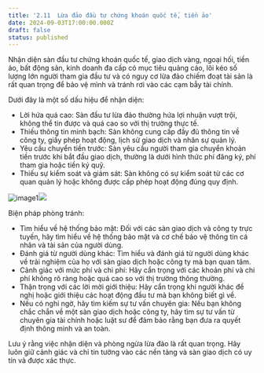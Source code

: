 ```yaml
---
title: '2.11  Lừa đảo đầu tư chứng khoán quốc tế, tiền ảo'
date: 2024-09-03T17:00:00.000Z
draft: false
status: published
---
```


Nhận diện sàn đầu tư chứng khoán quốc tế, giao dịch vàng, ngoại hối, tiền ảo, bất động sản, kinh doanh đa cấp có mục tiêu quảng cáo, lôi kéo số lượng lớn người tham gia đầu tư và có nguy cơ lừa đảo chiếm đoạt tài sản là rất quan trọng để bảo vệ mình và tránh rơi vào các cạm bẫy tài chính.

Dưới đây là một số dấu hiệu để nhận diện:

* Lời hứa quá cao: Sàn đầu tư lừa đảo thường hứa lợi nhuận vượt trội, không thể tin được và quá cao so với thị trường thực tế.
* Thiếu thông tin minh bạch: Sàn không cung cấp đầy đủ thông tin về công ty, giấy phép hoạt động, lịch sử giao dịch và nhân sự quản lý.
* Yêu cầu chuyển tiền trước: Sàn yêu cầu người tham gia chuyển khoản tiền trước khi bắt đầu giao dịch, thường là dưới hình thức phí đăng ký, phí tham gia hoặc tiền ký quỹ.
* Thiếu sự kiểm soát và giám sát: Sàn không có sự kiểm soát từ các cơ quan quản lý hoặc không được cấp phép hoạt động đúng quy định.

![](/img/lua-dao-chung-khoan.jpeg "image1")![](/img/chung-khoan-3.jpg)

Biện pháp phòng tránh:

* Tìm hiểu về hệ thống bảo mật: Đối với các sàn giao dịch và công ty trực tuyến, hãy tìm hiểu về hệ thống bảo mật và cơ chế bảo vệ thông tin cá nhân và tài sản của người dùng.
* Đánh giá từ người dùng khác: Tìm hiểu và đánh giá từ người dùng khác về trải nghiệm của họ với sàn giao dịch hoặc công ty mà bạn quan tâm.
* Cảnh giác với mức phí và chi phí: Hãy cẩn trọng với các khoản phí và chi phí không rõ ràng hoặc quá cao so với thị trường thông thường.
* Thận trọng với các lời mời giới thiệu: Hãy cẩn trọng khi người khác đề nghị hoặc giới thiệu các hoạt động đầu tư mà bạn không biết gì về.
* Nếu có nghi ngờ, hãy tìm kiếm sự tư vấn chuyên gia: Nếu bạn không chắc chắn về một sàn giao dịch hoặc công ty, hãy tìm sự tư vấn từ chuyên gia tài chính hoặc luật sư để đảm bảo rằng bạn đưa ra quyết định thông minh và an toàn.

Lưu ý rằng việc nhận diện và phòng ngừa lừa đảo là rất quan trọng. Hãy luôn giữ cảnh giác và chỉ tin tưởng vào các nền tảng và sàn giao dịch có uy tín và được xác thực.
